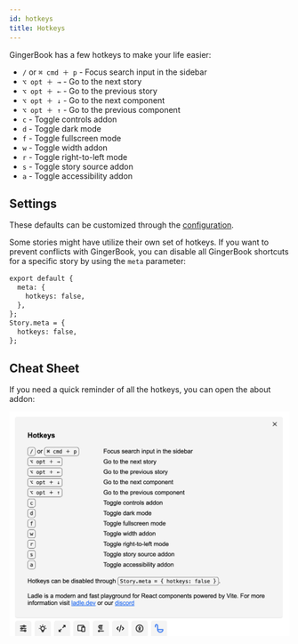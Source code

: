 ```yaml
---
id: hotkeys
title: Hotkeys
---
```



GingerBook has a few hotkeys to make your life easier:

- `/` or `⌘ cmd ＋ p` - Focus search input in the sidebar
- `⌥ opt ＋ →` - Go to the next story
- `⌥ opt ＋ ←` - Go to the previous story
- `⌥ opt ＋ ↓` - Go to the next component
- `⌥ opt ＋ ↑` - Go to the previous component
- `c` - Toggle controls addon
- `d` - Toggle dark mode
- `f` - Toggle fullscreen mode
- `w` - Toggle width addon
- `r` - Toggle right-to-left mode
- `s` - Toggle story source addon
- `a` - Toggle accessibility addon

## Settings

These defaults can be customized through the [configuration](config#hotkeys).

Some stories might have utilize their own set of hotkeys. If you want to prevent conflicts with GingerBook, you can disable all GingerBook shortcuts for a specific story by using the `meta` parameter:

```tsx
export default {
  meta: {
    hotkeys: false,
  },
};
Story.meta = {
  hotkeys: false,
};
```

## Cheat Sheet

If you need a quick reminder of all the hotkeys, you can open the about addon:


![Hotkeys cheatsheet](./img/hotkeys.png)

